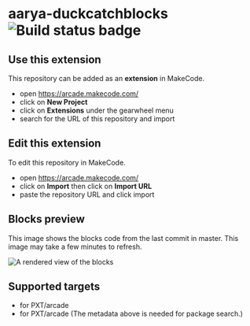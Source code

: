 # aarya-duckcatchblocks ![Build status badge](https://github.com/horsegirl123/aarya-duckcatchblocks/workflows/MakeCode/badge.svg)



## Use this extension

This repository can be added as an **extension** in MakeCode.

* open https://arcade.makecode.com/
* click on **New Project**
* click on **Extensions** under the gearwheel menu
* search for the URL of this repository and import

## Edit this extension

To edit this repository in MakeCode.

* open https://arcade.makecode.com/
* click on **Import** then click on **Import URL**
* paste the repository URL and click import

## Blocks preview

This image shows the blocks code from the last commit in master.
This image may take a few minutes to refresh.

![A rendered view of the blocks](https://github.com/horsegirl123/aarya-duckcatchblocks/raw/master/.makecode/blocks.png)

## Supported targets

* for PXT/arcade
* for PXT/arcade
(The metadata above is needed for package search.)


